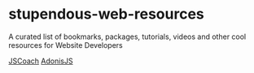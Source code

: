 # stupendous-web-resources
A curated list of bookmarks, packages, tutorials, videos and other cool resources for Website Developers

[JSCoach](https://js.coach/?sort=new)
[AdonisJS](https://github.com/zgabievi/awesome-adonisjs)

